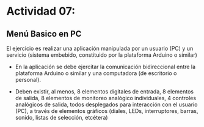 # Actividad 07: 
## Menú Basico en PC

El ejercicio es realizar una aplicación manipulada por un usuario (PC) y un servicio (sistema embebido, constituido por la plataforma Arduino o similar)

* En la aplicación se debe ejercitar la comunicación bidireccional entre la plataforma Arduino o similar y una computadora (de escritorio o personal).

* Deben existir, al menos, 8 elementos digitales de entrada, 8 elementos de salida, 8 elementos de monitoreo analógico individuales, 4 controles analógicos de salida, todos desplegados para interacción con el usuario (PC), a través de elementos gráficos (diales, LEDs, interruptores, barras, sonido, listas de selección, etcétera)
